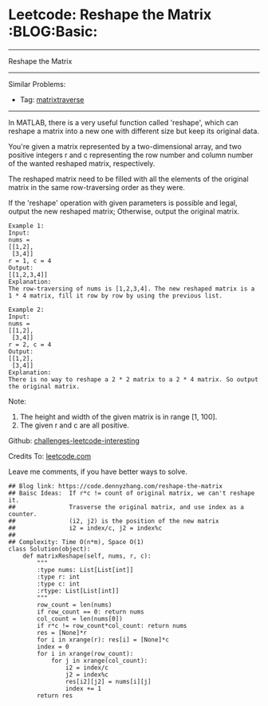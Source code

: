# Leetcode: Reshape the Matrix     :BLOG:Basic:


---

Reshape the Matrix  

---

Similar Problems:  
-   Tag: [matrixtraverse](https://code.dennyzhang.com/tag/matrixtraverse)

---

In MATLAB, there is a very useful function called 'reshape', which can reshape a matrix into a new one with different size but keep its original data.  

You're given a matrix represented by a two-dimensional array, and two positive integers r and c representing the row number and column number of the wanted reshaped matrix, respectively.  

The reshaped matrix need to be filled with all the elements of the original matrix in the same row-traversing order as they were.  

If the 'reshape' operation with given parameters is possible and legal, output the new reshaped matrix; Otherwise, output the original matrix.  

    Example 1:
    Input: 
    nums = 
    [[1,2],
     [3,4]]
    r = 1, c = 4
    Output: 
    [[1,2,3,4]]
    Explanation:
    The row-traversing of nums is [1,2,3,4]. The new reshaped matrix is a 1 * 4 matrix, fill it row by row by using the previous list.

    Example 2:
    Input: 
    nums = 
    [[1,2],
     [3,4]]
    r = 2, c = 4
    Output: 
    [[1,2],
     [3,4]]
    Explanation:
    There is no way to reshape a 2 * 2 matrix to a 2 * 4 matrix. So output the original matrix.

Note:  
1.  The height and width of the given matrix is in range [1, 100].
2.  The given r and c are all positive.

Github: [challenges-leetcode-interesting](https://github.com/DennyZhang/challenges-leetcode-interesting/tree/master/reshape-the-matrix)  

Credits To: [leetcode.com](https://leetcode.com/problems/reshape-the-matrix/description/)  

Leave me comments, if you have better ways to solve.  

    ## Blog link: https://code.dennyzhang.com/reshape-the-matrix
    ## Baisc Ideas:  If r*c != count of original matrix, we can't reshape it.
    ##               Trasverse the original matrix, and use index as a counter.
    ##               (i2, j2) is the position of the new matrix
    ##               i2 = index/c, j2 = index%c
    ##
    ## Complexity: Time O(n*m), Space O(1)
    class Solution(object):
        def matrixReshape(self, nums, r, c):
            """
            :type nums: List[List[int]]
            :type r: int
            :type c: int
            :rtype: List[List[int]]
            """
            row_count = len(nums)
            if row_count == 0: return nums
            col_count = len(nums[0])
            if r*c != row_count*col_count: return nums
            res = [None]*r
            for i in xrange(r): res[i] = [None]*c
            index = 0
            for i in xrange(row_count):
                for j in xrange(col_count):
                    i2 = index/c
                    j2 = index%c
                    res[i2][j2] = nums[i][j]
                    index += 1
            return res
